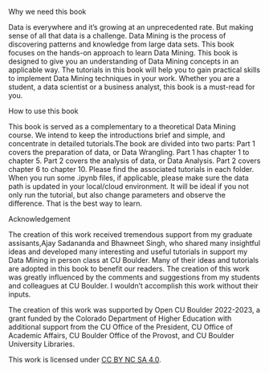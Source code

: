 Why we need this book

Data is everywhere and it’s growing at an unprecedented rate. But making sense of all that data is a challenge. Data Mining is the process of discovering patterns and knowledge from large data sets. This book focuses on the hands-on approach to learn Data Mining. This book is designed to give you an understanding of Data Mining concepts in an applicable way. The tutorials in this book will help you to gain practical skills to implement Data Mining techniques in your work. Whether you are a student, a data scientist or a business analyst, this book is a must-read for you.

How to use this book

This book is served as a complementary to a theoretical Data Mining course. We intend to keep the introductions brief and simple, and concentrate in detailed tutorials.The book are divided into two parts: Part 1 covers the preparation of data, or Data Wrangling. Part 1 has chapter 1 to chapter 5. Part 2 covers the analysis of data, or Data Analysis. Part 2 covers chapter 6 to chapter 10. Please find the associated tutorials in each folder. When you run some .ipynb files, if applicable, please make sure the data path is updated in your local/cloud environment. It will be ideal if you not only run the tutorial, but also change parameters and observe the difference. That is the best way to learn.

Acknowledgement

The creation of this work received tremendous support from my graduate assisants,Ajay Sadananda and Bhawneet Singh, who shared many insightful ideas and developed many interesting and useful tutorials in support my Data Mining in person class at CU Boulder. Many of their ideas and tutorials are adopted in this book to benefit our readers. The creation of this work was greatly influenced by the comments and suggestions from my students and colleagues at CU Boulder. I wouldn’t accomplish this work without their inputs.

The creation of this work was supported by Open CU Boulder 2022-2023, a grant funded by the Colorado Department of Higher Education with additional support from the CU Office of the President, CU Office of Academic Affairs, CU Boulder Office of the Provost, and CU Boulder University Libraries.

This work is licensed under [CC BY NC SA 4.0](https://creativecommons.org/licenses/by-nc-sa/4.0/).
